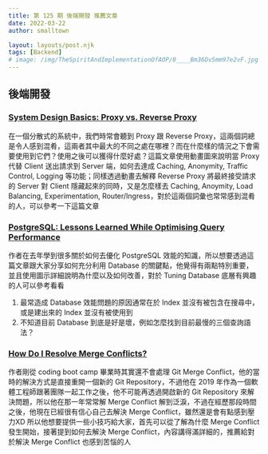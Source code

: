 ```yaml
---
title: 第 125 期 後端開發 推薦文章
date: 2022-03-22
author: smalltown

layout: layouts/post.njk
tags: [Backend]
# image: /img/TheSpiritAndImplementationOfAOP/0____Bm36Dv5mm97e2vF.jpg
---
```


## 後端開發

<!-- summary -->
### [System Design Basics: Proxy vs. Reverse Proxy](https://medium.com/interviewnoodle/system-design-basics-proxy-vs-reverse-proxy-90d48da385be)

在一個分散式的系統中，我們時常會聽到 Proxy 跟 Reverse Proxy，這兩個詞總是令人感到混肴，這兩者其中最大的不同之處在哪裡？而在什麼樣的情況之下會需要使用到它們？使用之後可以獲得什麼好處？這篇文章使用動畫圖來說明當 Proxy 代替 Client 送出請求到 Server 端，如何去達成 Caching, Anonymity, Traffic Control, Logging 等功能；同樣透過動畫去解釋 Reverse Proxy 將最終接受請求的 Server 對 Client 隱藏起來的同時，又是怎麼樣去 Caching, Anoymity, Load Balancing, Experimentation, Router/Ingress，對於這兩個詞彙也常常感到混肴的人，可以參考一下這篇文章

<!-- summary -->

### [PostgreSQL: Lessons Learned While Optimising Query Performance](https://betterprogramming.pub/postgresql-lessons-learned-while-optimising-query-performance-56e1652ecd86)

作者在去年學到很多關於如何去優化 PostgreSQL 效能的知識，所以想要透過這篇文章跟大家分享如何充分利用 Database 的關鍵點，他覺得有兩點特別重要，並且使用圖示詳細說明為什麼以及如何改善，對於 Tuning Database 底層有興趣的人可以參考看看

1. 最常造成 Database 效能問題的原因通常在於 Index 並沒有被包含在搜尋中，或是建出來的 Index 並沒有被使用到
2. 不知道目前 Database 到底是好是壞，例如怎麼找到目前最慢的三個查詢語法？

### [How Do I Resolve Merge Conflicts?](https://dev.to/github/how-do-i-resolve-merge-conflicts-5438)

作者剛從 coding boot camp 畢業時其實還不會處理 Git Merge Conflict，他的當時的解決方式是直接重開一個新的 Git Repository，不過他在 2019 年作為一個軟體工程師跟著團隊一起工作之後，他不可能再透過開啟新的 Git Repository 來解決問題，所以他在那一年常常解 Merge Conflict 解到泛淚，不過在經歷那段時間之後，他現在已經很有信心自己去解決 Merge Conflict，雖然還是會有點感到壓力XD 所以他想要提供一些小技巧給大家，首先可以從了解為什麼 Merge Conflict 發生開始，接著提到如何去解決 Merge Conflict，內容講得滿詳細的，推薦給對於解決 Merge Conflict 也感到苦惱的人